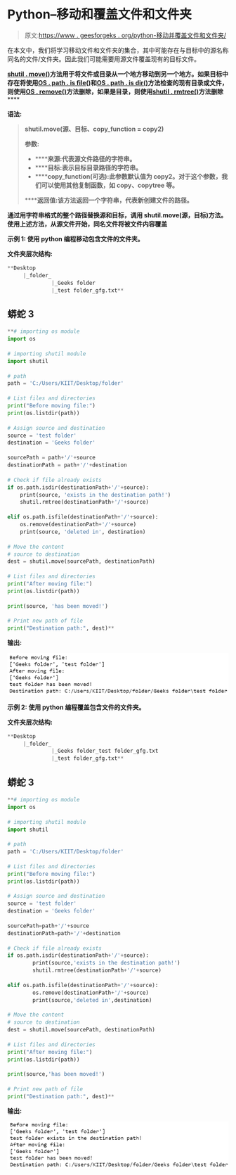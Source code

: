 # Python–移动和覆盖文件和文件夹

> 原文:[https://www . geesforgeks . org/python-移动并覆盖文件和文件夹/](https://www.geeksforgeeks.org/python-move-and-overwrite-files-and-folders/)

在本文中，我们将学习移动文件和文件夹的集合，其中可能存在与目标中的源名称同名的文件/文件夹。因此我们可能需要用源文件覆盖现有的目标文件。

**[**shutil . move()**](https://www.geeksforgeeks.org/python-shutil-move-method/)**方法用于将文件或目录从一个地方移动到另一个地方。如果目标中存在将使用[**OS . path . is file()**](https://www.geeksforgeeks.org/python-os-path-isfile-method/)和[**OS . path . is dir()**](https://www.geeksforgeeks.org/python-os-path-isdir-method/)方法检查的现有目录或文件，则使用**[**OS . remove()**](https://www.geeksforgeeks.org/python-os-remove-method/)方法删除，如果是目录，则使用[**shutil . rmtree()**](https://www.geeksforgeeks.org/delete-an-entire-directory-tree-using-python-shutil-rmtree-method/)方法删除******

******语法:******

> ****shutil.move(源、目标、copy_function = copy2)****
> 
> ******参数:******
> 
> *   ******来源:**代表源文件路径的字符串。****
> *   ******目标:**表示目标目录路径的字符串。****
> *   ******copy_function(可选):**此参数默认值为 copy2。对于这个参数，我们可以使用其他复制函数，如 copy、copytree 等。****
> 
> ******返回值:**该方法返回一个字符串，代表新创建文件的路径。****

****通过用字符串格式的整个路径替换源和目标，调用 shutil.move(源，目标)方法。使用上述方法，从源文件开始，同名文件将被文件内容覆盖****

******示例 1:** 使用 python 编程移动包含文件的文件夹。****

****文件夹层次结构:****

```py
**Desktop
     |_folder_
              |_Geeks folder
              |_test folder_gfg.txt**
```

## ****蟒蛇 3****

```py
**# importing os module
import os

# importing shutil module
import shutil

# path
path = 'C:/Users/KIIT/Desktop/folder'

# List files and directories
print("Before moving file:")
print(os.listdir(path))

# Assign source and destination
source = 'test folder'
destination = 'Geeks folder'

sourcePath = path+'/'+source
destinationPath = path+'/'+destination

# Check if file already exists
if os.path.isdir(destinationPath+'/'+source):
    print(source, 'exists in the destination path!')
    shutil.rmtree(destinationPath+'/'+source)

elif os.path.isfile(destinationPath+'/'+source):
    os.remove(destinationPath+'/'+source)
    print(source, 'deleted in', destination)

# Move the content
# source to destination
dest = shutil.move(sourcePath, destinationPath)

# List files and directories
print("After moving file:")
print(os.listdir(path))

print(source, 'has been moved!')

# Print new path of file
print("Destination path:", dest)**
```

******输出:******

****![](img/ee9f297365f70f846751b48ffd4d5ed6.png)****

******示例 2:** 使用 python 编程覆盖包含文件的文件夹。****

****文件夹层次结构:****

```py
**Desktop
     |_folder_
              |_Geeks folder_test folder_gfg.txt
              |_test folder_gfg.txt**
```

## ****蟒蛇 3****

```py
**# importing os module
import os

# importing shutil module
import shutil

# path
path = 'C:/Users/KIIT/Desktop/folder'

# List files and directories
print("Before moving file:")
print(os.listdir(path))

# Assign source and destination
source = 'test folder'
destination = 'Geeks folder'

sourcePath=path+'/'+source
destinationPath=path+'/'+destination

# Check if file already exists
if os.path.isdir(destinationPath+'/'+source):
        print(source,'exists in the destination path!')
        shutil.rmtree(destinationPath+'/'+source)

elif os.path.isfile(destinationPath+'/'+source):  
        os.remove(destinationPath+'/'+source)
        print(source,'deleted in',destination)

# Move the content
# source to destination
dest = shutil.move(sourcePath, destinationPath)

# List files and directories
print("After moving file:")
print(os.listdir(path))

print(source,'has been moved!')

# Print new path of file
print("Destination path:", dest)**
```

******输出:******

****![](img/00ab65b0d3e78be5aaed366c468df872.png)****